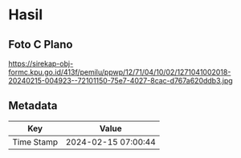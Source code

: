 # Hasil

## Foto C Plano

https://sirekap-obj-formc.kpu.go.id/413f/pemilu/ppwp/12/71/04/10/02/1271041002018-20240215-004923--72101150-75e7-4027-8cac-d767a620ddb3.jpg


## Metadata

| Key        | Value               |
| ---------- | ------------------- |
| Time Stamp | 2024-02-15 07:00:44 |



